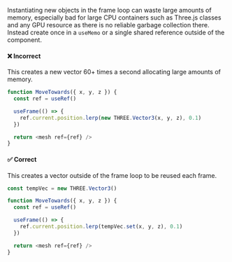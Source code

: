Instantiating new objects in the frame loop can waste large amounts of memory,
especially bad for large CPU containers such as Three.js classes and any GPU resource as there is no reliable garbage collection there.
Instead create once in a `useMemo` or a single shared reference outside of the component.

#### ❌ Incorrect

This creates a new vector 60+ times a second allocating large amounts of memory.

```js
function MoveTowards({ x, y, z }) {
  const ref = useRef()

  useFrame(() => {
    ref.current.position.lerp(new THREE.Vector3(x, y, z), 0.1)
  })

  return <mesh ref={ref} />
}
```

#### ✅ Correct

This creates a vector outside of the frame loop to be reused each frame.

```js
const tempVec = new THREE.Vector3()

function MoveTowards({ x, y, z }) {
  const ref = useRef()

  useFrame(() => {
    ref.current.position.lerp(tempVec.set(x, y, z), 0.1)
  })

  return <mesh ref={ref} />
}
```
